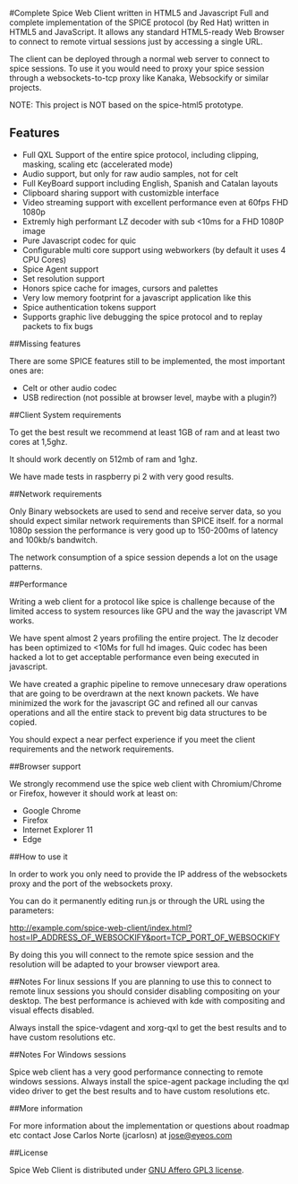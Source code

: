 #Complete Spice Web Client written in HTML5 and Javascript 
Full and complete implementation of the SPICE protocol (by Red Hat) written in HTML5 and JavaScript. It allows any standard HTML5-ready Web Browser to connect to remote 
virtual sessions just by accessing a single URL.

The client can be deployed through a normal web server to connect to spice sessions. To use it you would need to proxy your spice session through a websockets-to-tcp 
proxy like Kanaka, Websockify or similar projects.

NOTE: This project is NOT based on the spice-html5 prototype.

## Features

- Full QXL Support of the entire spice protocol, including clipping, masking, scaling etc (accelerated mode)
- Audio support, but only for raw audio samples, not for celt
- Full KeyBoard support including English, Spanish and Catalan layouts
- Clipboard sharing support with customizble interface
- Video streaming support with excellent performance even at 60fps FHD 1080p
- Extremly high performant LZ decoder with sub <10ms for a FHD 1080P image
- Pure Javascript codec for quic
- Configurable multi core support using webworkers (by default it uses 4 CPU Cores)
- Spice Agent support
- Set resolution support
- Honors spice cache for images, cursors and palettes
- Very low memory footprint for a javascript application like this
- Spice authentication tokens support
- Supports graphic live debugging the spice protocol and to replay packets to fix bugs

##Missing features

There are some SPICE features still to be implemented, the most important ones are:

- Celt or other audio codec
- USB redirection (not possible at browser level, maybe with a plugin?)

##Client System requirements

To get the best result we recommend at least 1GB of ram and at least two cores at 1,5ghz. 

It should work decently on 512mb of ram and 1ghz.

We have made tests in raspberry pi 2 with very good results.

##Network requirements

Only Binary websockets are used to send and receive server data, so you should expect similar network requirements than SPICE itself.
for a normal 1080p session the performance is very good up to 150-200ms of latency and 100kb/s bandwitch.

The network consumption of a spice session depends a lot on the usage patterns.    

##Performance

Writing a web client for a protocol like spice is challenge because of the limited access to system resources like GPU and the way the javascript VM works.

We have spent almost 2 years profiling the entire project. The lz decoder has been optimized to <10Ms for full hd images. Quic codec has been hacked a lot 
to get acceptable performance even being executed in javascript.

We have created a graphic pipeline to remove unnecesary draw operations that are going to be overdrawn at the next known packets. We have minimized the work
for the javascript GC and refined all our canvas operations and all the entire stack to prevent big data structures to be copied.

You should expect a near perfect experience if you meet the client requirements and the network requirements.

##Browser support

We strongly recommend use the spice web client with Chromium/Chrome or Firefox, however it should work at least on:

- Google Chrome
- Firefox
- Internet Explorer 11
- Edge


##How to use it

In order to work you only need to provide the IP address of the websockets proxy and the port
of the websockets proxy.

You can do it permanently editing run.js or through the URL using the parameters:

http://example.com/spice-web-client/index.html?host=IP_ADDRESS_OF_WEBSOCKIFY&port=TCP_PORT_OF_WEBSOCKIFY

By doing this you will connect to the remote spice session and the resolution will be adapted to your browser viewport area.

##Notes For linux sessions
If you are planning to use this to connect to remote linux sessions you should consider disabling compositing on your desktop. The best performance is achieved with
kde with compositing and visual effects disabled.

Always install the spice-vdagent and xorg-qxl to get the best results and to have custom resolutions etc.

##Notes For Windows sessions

Spice web client has a very good performance connecting to remote windows sessions. Always install the spice-agent package including the qxl video driver to get the best results and to have custom resolutions etc.

##More information

For more information about the implementation or questions about roadmap etc contact Jose Carlos Norte (jcarlosn) at jose@eyeos.com

##License

Spice Web Client is distributed under [GNU Affero GPL3 license](http://www.gnu.org/licenses/agpl-3.0.en.html).

